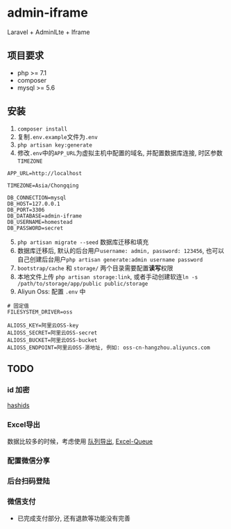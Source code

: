 # admin-iframe
Laravel + AdminlLte + Iframe

## 项目要求

- php >= 7.1
- composer
- mysql >= 5.6

## 安装

1. `composer install`
2. 复制`.env.example`文件为`.env`
3. `php artisan key:generate`
4. 修改`.env`中的`APP_URL`为虚拟主机中配置的域名, 并配置数据库连接, 时区参数`TIMEZONE`
```
APP_URL=http://localhost

TIMEZONE=Asia/Chongqing

DB_CONNECTION=mysql
DB_HOST=127.0.0.1
DB_PORT=3306
DB_DATABASE=admin-iframe
DB_USERNAME=homestead
DB_PASSWORD=secret
```
5. `php artisan migrate --seed` 数据库迁移和填充
6. 数据库迁移后, 默认的后台用户`username: admin, password: 123456`, 也可以自己创建后台用户`php artisan generate:admin username password`
7. `bootstrap/cache` 和 `storage/` 两个目录需要配置**读写**权限
8. 本地文件上传 `php artisan storage:link`, 或者手动创建软连`ln -s /path/to/storage/app/public public/storage`
9. Aliyun Oss: 配置 `.env` 中
```
# 固定值
FILESYSTEM_DRIVER=oss

ALIOSS_KEY=阿里云OSS-key
ALIOSS_SECRET=阿里云OSS-secret
ALIOSS_BUCKET=阿里云OSS-bucket
ALIOSS_ENDPOINT=阿里云OSS-源地址, 例如: oss-cn-hangzhou.aliyuncs.com
```

## TODO

### id 加密

[hashids](https://github.com/vinkla/laravel-hashids)

### Excel导出

数据比较多的时候，考虑使用 [队列导出](https://laravel-china.org/docs/laravel/5.6/queues/1395), [Excel-Queue](https://laravel-excel.maatwebsite.nl/3.0/exports/queued.html)

### 配置微信分享

### 后台扫码登陆

### 微信支付

- 已完成支付部分, 还有退款等功能没有完善

